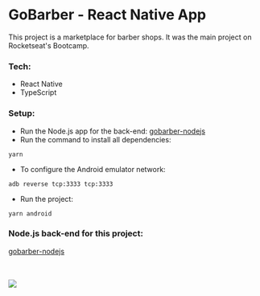# GoBarber - React Native App

This project is a marketplace for barber shops. It was the main project on Rocketseat's Bootcamp.


### Tech:

  - React Native
  - TypeScript

### Setup:
  - Run the Node.js app for the back-end: [gobarber-nodejs](https://github.com/rlovatto/gobarber-nodejs)
  - Run the command to install all dependencies:
  ```  
yarn
```
  - To configure the Android emulator network:

```
adb reverse tcp:3333 tcp:3333
```

  - Run the project:
  ```
  yarn android
```

### Node.js back-end for this project:

[gobarber-nodejs](https://github.com/rlovatto/gobarber-nodejs)

<br/><br/>
![](gobarber_react_native.gif)

